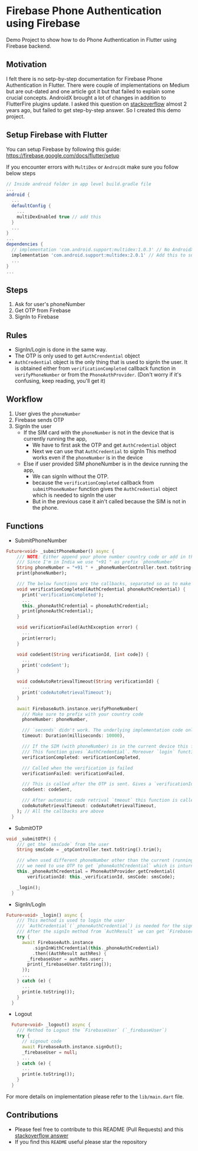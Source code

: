 # Firebase Phone Authentication using Firebase

Demo Project to show how to do Phone Authentication in Flutter using Firebase backend.

## Motivation

I felt there is no setp-by-step documentation for Firebase Phone Authentication in Flutter. There were couple of implementations on Medium but are out-dated and one article got it but that failed to explain some crucial concepts. AndroidX brought a lot of changes in addition to FlutterFire plugins update. I asked this question on [stackoverflow](https://stackoverflow.com/questions/50181000/how-to-do-phone-authentication-in-flutter-using-firebase/56823147#56823147) almost 2 years ago, but failed to get step-by-step answer. So I created this demo project.

## Setup Firebase with Flutter

You can setup Firebase by following this guide: https://firebase.google.com/docs/flutter/setup

If you encounter errors with `MultiDex` or `AndroidX` make sure you follow below steps

```gradle
// Inside android folder in app level build.gradle file
...
android {
  ...
  defaultConfig {
    ...
    multiDexEnabled true // add this
  }
  ...
}
...
dependencies {
  // implementation 'com.android.support:multidex:1.0.3' // No AndroidX support
  implementation 'com.android.support:multidex:2.0.1' // Add this to support AndroidX
  ...
}
...
```

## Steps

1. Ask for user's phoneNumber
2. Get OTP from Firebase
3. SignIn to Firebase

## Rules

- SignIn/Login is done in the same way.
- The OTP is only used to get `AuthCrendential` object
- `AuthCredential` object is the only thing that is used to signIn the user.
    It is obtained either from `verificationCompleted` callback function in `verifyPhoneNumber` or from the `PhoneAuthProvider`.
(Don't worry if it's confusing, keep reading, you'll get it)

## Workflow

1. User gives the `phoneNumber`
2. Firebase sends OTP
3. SignIn the user
    - If the SIM card with the `phoneNumber` is not in the device that is currently running the app,
        - We have to first ask the OTP and get `AuthCredential` object
        - Next we can use that `AuthCredential` to signIn
       This method works even if the `phoneNumber` is in the device
    - Else if user provided SIM phoneNumber is in the device running the app,
        - We can signIn without the OTP.
        - because the `verificationCompleted` callback from `submitPhoneNumber` function gives the `AuthCredential` object which is needed to signIn the user
        - But in the previous case it ain't called because the SIM is not in the phone.

## Functions

- SubmitPhoneNumber

```dart
Future<void> _submitPhoneNumber() async {
    /// NOTE: Either append your phone number country code or add in the code itself
    /// Since I'm in India we use "+91 " as prefix `phoneNumber`
    String phoneNumber = "+91 " + _phoneNumberController.text.toString().trim();
    print(phoneNumber);

    /// The below functions are the callbacks, separated so as to make code more redable
    void verificationCompleted(AuthCredential phoneAuthCredential) {
      print('verificationCompleted');
      ...
      this._phoneAuthCredential = phoneAuthCredential;
      print(phoneAuthCredential);
    }

    void verificationFailed(AuthException error) {
      ...
      print(error);
    }

    void codeSent(String verificationId, [int code]) {
      ...
      print('codeSent');
    }

    void codeAutoRetrievalTimeout(String verificationId) {
      ...
      print('codeAutoRetrievalTimeout');
    }

    await FirebaseAuth.instance.verifyPhoneNumber(
      /// Make sure to prefix with your country code
      phoneNumber: phoneNumber,

      /// `seconds` didn't work. The underlying implementation code only reads in `millisenconds`
      timeout: Duration(milliseconds: 10000),

      /// If the SIM (with phoneNumber) is in the current device this function is called.
      /// This function gives `AuthCredential`. Moreover `login` function can be called from this callback
      verificationCompleted: verificationCompleted,

      /// Called when the verification is failed
      verificationFailed: verificationFailed,

      /// This is called after the OTP is sent. Gives a `verificationId` and `code`
      codeSent: codeSent,

      /// After automatic code retrival `tmeout` this function is called
      codeAutoRetrievalTimeout: codeAutoRetrievalTimeout,
    ); // All the callbacks are above
  }
```

- SubmitOTP

```dart
void _submitOTP() {
    /// get the `smsCode` from the user
    String smsCode = _otpController.text.toString().trim();

    /// when used different phoneNumber other than the current (running) device
    /// we need to use OTP to get `phoneAuthCredential` which is inturn used to signIn/login
    this._phoneAuthCredential = PhoneAuthProvider.getCredential(
        verificationId: this._verificationId, smsCode: smsCode);

    _login();
  }
```

- SignIn/LogIn

```dart
Future<void> _login() async {
    /// This method is used to login the user
    /// `AuthCredential`(`_phoneAuthCredential`) is needed for the signIn method
    /// After the signIn method from `AuthResult` we can get `FirebaserUser`(`_firebaseUser`)
    try {
      await FirebaseAuth.instance
          .signInWithCredential(this._phoneAuthCredential)
          .then((AuthResult authRes) {
        _firebaseUser = authRes.user;
        print(_firebaseUser.toString());
      });
      ...
    } catch (e) {
      ...
      print(e.toString());
    }
  }
```

- Logout

```dart
  Future<void> _logout() async {
    /// Method to Logout the `FirebaseUser` (`_firebaseUser`)
    try {
      // signout code
      await FirebaseAuth.instance.signOut();
      _firebaseUser = null;
      ...
    } catch (e) {
      ...
      print(e.toString());
    }
  }
```

For more details on implementation please refer to the `lib/main.dart` file.

## Contributions

- Please feel free to contribute to this README (Pull Requests) and this [stackoverflow answer](https://stackoverflow.com/questions/50181000/how-to-do-phone-authentication-in-flutter-using-firebase/#52912441)
- If you find this `README` useful please star the repository
